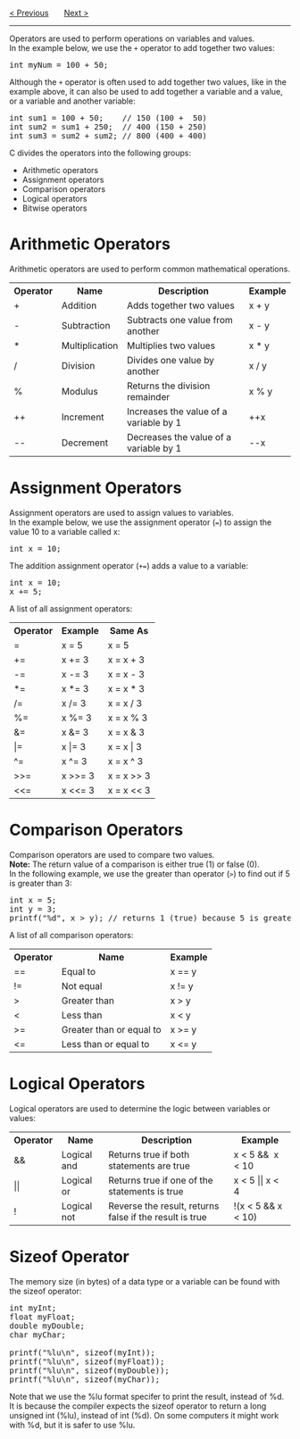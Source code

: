 <a href="/Data-Types.md">&lt; Previous</a>
&nbsp;&nbsp;&nbsp;&nbsp;&nbsp;
<a href="/Operators.md">Next &gt;</a>
<hr>
Operators are used to perform operations on variables and values.
<br>
In the example below, we use the <code>+</code> operator to add together two values:
<pre>int myNum = 100 + 50;</pre>
Although the <code>+</code> operator is often used to add together two values, like in the example above, it can also be used to add together a variable and a value, or a variable and another variable:
<pre>
int sum1 = 100 + 50;    // 150 (100 +  50)
int sum2 = sum1 + 250;  // 400 (150 + 250)
int sum3 = sum2 + sum2; // 800 (400 + 400)
</pre>
C divides the operators into the following groups:
<ul>
  <li>Arithmetic operators</li>
  <li>Assignment operators</li>
  <li>Comparison operators</li>
  <li>Logical operators</li>
  <li>Bitwise operators</li>
</ul>
<h1>Arithmetic Operators</h1>
Arithmetic operators are used to perform common mathematical operations.
<table>
<tr>
<th>Operator</th>
<th>Name</th>
<th>Description</th>
<th>Example</th>
</tr>
<tr>
<td>+</td>
<td>Addition</td>
<td>Adds together two values</td>
<td>x + y</td>
</tr>
<tr>
<td>-</td>
<td>Subtraction</td>
<td>Subtracts one value from another</td>
<td>x - y</td>
</tr>
<tr>
<td>*</td>
<td>Multiplication</td>
<td>Multiplies two values</td>
<td>x * y</td>
</tr>
<tr>
<td>/</td>
<td>Division</td>
<td>Divides one value by another</td>
<td>x / y</td>
</tr>
<tr>
<td>%</td>
<td>Modulus</td>
<td>Returns the division remainder</td>
<td>x % y</td>
</tr>
<tr>
<td>++</td>
<td>Increment</td>
<td>Increases the value of a variable by 1</td>
<td>++x</td>
</tr>
<tr>
<td>--</td>
<td>Decrement</td>
<td>Decreases the value of a variable by 1</td>
<td>--x</td>
</tr>
</table>
<h1>Assignment Operators</h1>
Assignment operators are used to assign values to variables.
<br>
In the example below, we use the assignment operator (<code>=</code>) to assign the value 10 to a variable called x:
<pre>int x = 10;</pre>
The addition assignment operator (<code>+=</code>) adds a value to a variable:
<pre>
int x = 10;
x += 5;
</pre>
A list of all assignment operators:
<table class="ws-table-all notranslate">
<tr>
<th>Operator</th>
<th>Example</th>
<th>Same As</th>
</tr>
<tr>
<td>=</td>
<td>x = 5</td>
<td>x = 5</td>
</tr>
<tr>
<td>+=</td>
<td>x += 3</td>
<td>x = x + 3</td>
</tr>
<tr>
<td>-=</td>
<td>x -= 3</td>
<td>x = x - 3</td>
</tr>
<tr>
<td>*=</td>
<td>x *= 3</td>
<td>x = x * 3</td>
</tr>
<tr>
<td>/=</td>
<td>x /= 3</td>
<td>x = x / 3</td>
</tr>
<tr>
<td>%=</td>
<td>x %= 3</td>
<td>x = x % 3</td>
</tr>
<tr>
<td>&amp;=</td>
<td>x &amp;= 3</td>
<td>x = x &amp; 3</td>
</tr>
<tr>
<td>|=</td>
<td>x |= 3</td>
<td>x = x | 3</td>
</tr>
<tr>
<td>^=</td>
<td>x ^= 3</td>
<td>x = x ^ 3</td>
</tr>
<tr>
<td>&gt;&gt;=</td>
<td>x &gt;&gt;= 3</td>
<td>x = x &gt;&gt; 3</td>
</tr>
<tr>
<td>&lt;&lt;=</td>
<td>x &lt;&lt;= 3</td>
<td>x = x &lt;&lt; 3</td>
</tr>
</table>
<h1>Comparison Operators</h1>
Comparison operators are used to compare two values.
<br>
<b>Note:</b> The return value of a comparison is either true (1) or false (0).
<br>
In the following example, we use the greater than operator (<code>&gt;</code>) to find out if 5 is greater than 3:
<pre>
int x = 5;
int y = 3;
printf("%d", x &gt; y); // returns 1 (true) because 5 is greater than 3
</pre>
A list of all comparison operators:
<table>
<tr>
<th>Operator</th>
<th>Name</th>
<th>Example</th>
</tr>
<tr>
<td>==</td>
<td>Equal to</td>
<td>x == y</td>
</tr>
<tr>
<td>!=</td>
<td>Not equal</td>
<td>x != y</td>
</tr>
<tr>
<td>&gt;</td>
<td>Greater than</td>
<td>x &gt; y</td>
</tr>
<tr>
<td>&lt;</td>
<td>Less than</td>
<td>x &lt; y</td>
</tr>
<tr>
<td>&gt;=</td>
<td>Greater than or equal to</td>
<td>x &gt;= y</td>
</tr>
<tr>
<td>&lt;=</td>
<td>Less than or equal to</td>
<td>x &lt;= y</td>
</tr>
</table>
<h1>Logical Operators</h1>
Logical operators are used to determine the logic between variables or values:
<table>
<tr>
<th>Operator</th>
<th>Name</th>
<th>Description</th>
<th>Example</th>
</tr>
<tr>
<td>&amp;&amp;&nbsp;</td>
<td>Logical and</td>
<td>Returns true if both statements are true</td>
<td>x &lt; 5 &amp;&amp;&nbsp; x &lt; 10</td>
</tr>
<tr>
<td>||&nbsp;</td>
<td>Logical or</td>
<td>Returns true if one of the statements is true</td>
<td>x &lt; 5 || x &lt; 4</td>
</tr>
<tr>
<td>!</td>
<td>Logical not</td>
<td>Reverse the result, returns false if the result is true</td>
<td>!(x &lt; 5 &amp;&amp; x &lt; 10)</td>
</tr>
</table>
<h1>Sizeof Operator</h1>
The memory size (in bytes) of a data type or a variable can be found with the sizeof operator:
<pre>
int myInt;
float myFloat;
double myDouble;
char myChar;<br>
printf("%lu\n", sizeof(myInt));
printf("%lu\n", sizeof(myFloat));
printf("%lu\n", sizeof(myDouble));
printf("%lu\n", sizeof(myChar));
</pre>
Note that we use the %lu format specifer to print the result, instead of %d. It is because the compiler expects the sizeof operator to return a long unsigned int (%lu), instead of int (%d). On some computers it might work with %d, but it is safer to use %lu.
